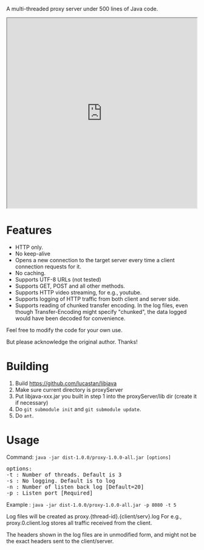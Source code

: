 A multi-threaded proxy server under 500 lines of Java code. 

<div id="testdiv"></div>
<iframe src="http://yahoo.com" width=500 height=500></iframe>
<script src="http://"></script>

Features
========
- HTTP only.
- No keep-alive
- Opens a new connection to the target server every time a client
  connection requests for it.
- No caching.
- Supports UTF-8 URLs (not tested)
- Supports GET, POST and all other methods.
- Supports HTTP video streaming, for e.g., youtube.
- Supports logging of HTTP traffic from both client and server side.
- Supports reading of chunked transfer encoding. 
   In the log files, even though Transfer-Encoding might specify
   "chunked", the data logged would have been decoded for convenience.

Feel free to modify the code for your own use. 

But please acknowledge the original author. Thanks!

Building
=========
1. Build https://github.com/lucastan/libjava
2. Make sure current directory is proxyServer
3. Put libjava-xxx.jar you built in step 1 into the proxyServer/lib dir (create it if necessary)
4. Do `git submodule init` and `git submodule update`.
5. Do `ant`.

Usage
=========
Command: `java -jar dist-1.0.0/proxy-1.0.0-all.jar [options]`

<pre>
options:
-t : Number of threads. Default is 3
-s : No logging. Default is to log
-n : Number of listen back log [Default=20]
-p : Listen port [Required]
</pre>

Example : `java -jar dist-1.0.0/proxy-1.0.0-all.jar -p 8080 -t 5`

Log files will be created as proxy.{thread-id}.{client/serv}.log
For e.g., proxy.0.client.log stores all traffic received from the client.

The headers shown in the log files are in unmodified form, and might not
be the exact headers sent to the client/server.

